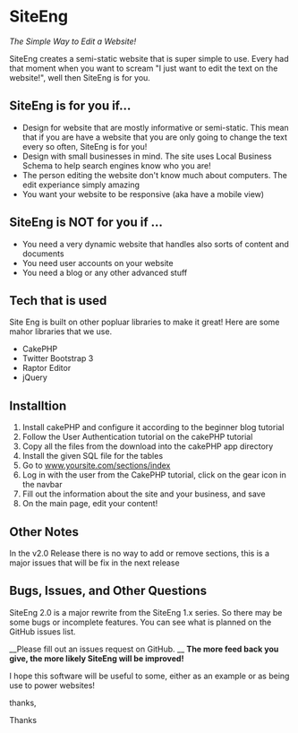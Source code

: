 SiteEng
=======

_The Simple Way to Edit a Website!_

SiteEng creates a semi-static website that is super simple to use. Every had that moment when you want to scream "I just want to edit the text on the website!", well then SiteEng is for you.

SiteEng is for you if...
-------------------------------
* Design for website that are mostly informative or semi-static. This mean that if you are have a website that you are only going to change the text every so often, SiteEng is for you!
* Design with small businesses in mind. The site uses Local Business Schema to help search engines know who you are!
* The person editing the website don't know much about computers. The edit experiance simply amazing
* You want your website to be responsive (aka have a mobile view)


SiteEng is NOT for you if ...
--------------------------------------
* You need a very dynamic website that handles also sorts of content and documents
* You need user accounts on your website
* You need a blog or any other advanced stuff

Tech that is used
----------------------
Site Eng is built on other popluar libraries to make it great! Here are some mahor libraries that we use.
* CakePHP
* Twitter Bootstrap 3
* Raptor Editor
* jQuery


Installtion
---------------------
1. Install cakePHP and configure it according to the beginner blog tutorial 
2. Follow the User Authentication tutorial on the cakePHP tutorial
3. Copy all the files from the download into the cakePHP app directory
4. Install the given SQL file for the tables
5. Go to www.yoursite.com/sections/index 
6. Log in with the user from the CakePHP tutorial, click on the gear icon in the navbar
7. Fill out the information about the site and your business, and save
8. On the main page, edit your content!


Other Notes
---------------------------------
In the v2.0 Release there is no way to add or remove sections, this is a major issues that will be fix in the next release



Bugs, Issues, and Other Questions
-------------------------------------
SiteEng 2.0 is a major rewrite from the SiteEng 1.x series. So there may be some bugs or incomplete features. You can see what is planned on the GitHub issues list.
 
__Please fill out an issues request on GitHub. __
__The more feed back you give, the more likely SiteEng will be improved!__

I hope this software will be useful to some, either as an example or as being use to power websites!

thanks, 

Thanks

